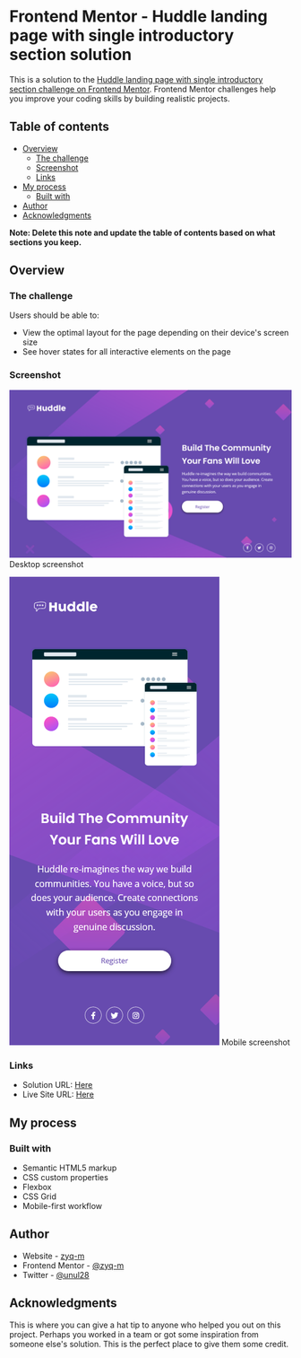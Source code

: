 # Frontend Mentor - Huddle landing page with single introductory section solution

This is a solution to the [Huddle landing page with single introductory section challenge on Frontend Mentor](https://www.frontendmentor.io/challenges/huddle-landing-page-with-a-single-introductory-section-B_2Wvxgi0). Frontend Mentor challenges help you improve your coding skills by building realistic projects. 

## Table of contents

- [Overview](#overview)
  - [The challenge](#the-challenge)
  - [Screenshot](#screenshot)
  - [Links](#links)
- [My process](#my-process)
  - [Built with](#built-with)
- [Author](#author)
- [Acknowledgments](#acknowledgments)

**Note: Delete this note and update the table of contents based on what sections you keep.**

## Overview

### The challenge

Users should be able to:

- View the optimal layout for the page depending on their device's screen size
- See hover states for all interactive elements on the page

### Screenshot

![desktop ss](./screenshot/desktop-ss.png)
Desktop screenshot

![mobile ss](./screenshot/mobile-ss.png)
Mobile screenshot

### Links

- Solution URL: [Here](https://github.com/zyq-m/huddle-landing-page)
- Live Site URL: [Here](https://zyq-m.github.io/huddle-landing-page/)

## My process

### Built with

- Semantic HTML5 markup
- CSS custom properties
- Flexbox
- CSS Grid
- Mobile-first workflow

## Author

- Website - [zyq-m](https://github.com/zyq-m)
- Frontend Mentor - [@zyq-m](https://www.frontendmentor.io/profile/zyq-m)
- Twitter - [@unul28](https://www.twitter.com/unul28)

## Acknowledgments

This is where you can give a hat tip to anyone who helped you out on this project. Perhaps you worked in a team or got some inspiration from someone else's solution. This is the perfect place to give them some credit.

